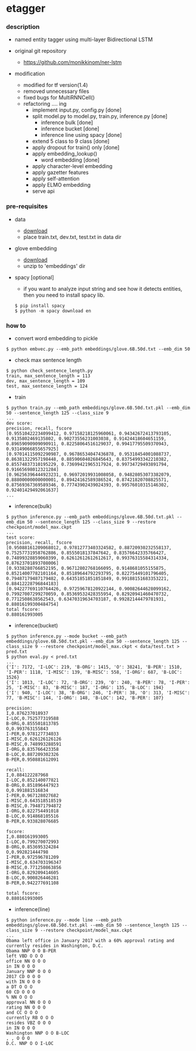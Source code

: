 etagger
====

### description

- named entity tagger using multi-layer Bidirectional LSTM

- original git repository
  - https://github.com/monikkinom/ner-lstm

- modification
  - modified for tf version(1.4)
  - removed unnecessary files
  - fixed bugs for MultiRNNCell()
  - refactoring .... ing
    - implement input.py, config.py [done]
    - split model.py to model.py, train.py, inference.py [done]
      - inference bulk [done]
      - inference bucket [done]
      - inference line using spacy [done]
    - extend 5 class to 9 class [done]
    - apply dropout for train() only [done]
    - apply embedding_lookup()
      - word embedding [done]
    - apply character-level embedding
    - apply gazetter features
    - apply self-attention
    - apply ELMO embedding
    - serve api

### pre-requisites

- data
  - [download](https://github.com/mxhofer/Named-Entity-Recognition-BidirectionalLSTM-CNN-CoNLL/tree/master/data) 
  - place train.txt, dev.txt, test.txt in data dir

- glove embedding
  - [download](http://nlp.stanford.edu/data/glove.6B.zip)
  - unzip to 'embeddings' dir

- spacy [optional]
  - if you want to analyze input string and see how it detects entities, then you need to install spacy lib.
  ```
  $ pip install spacy
  $ python -m spacy download en
  ```

### how to 

- convert word embedding to pickle
```
$ python embvec.py --emb_path embeddings/glove.6B.50d.txt --emb_dim 50
```

- check max sentence length
```
$ python check_sentence_length.py
train, max_sentence_length = 113
dev, max_sentence_length = 109
test, max_sentence_length = 124
```

- train
```
$ python train.py --emb_path embeddings/glove.6B.50d.txt.pkl --emb_dim 50 --sentence_length 125 --class_size 9
...
dev score:
precision, recall, fscore
[0.95510422234099412, 0.97158218125960061, 0.94342672413793105, 0.9135802469135802, 0.90273556231003038, 0.91424418604651159, 0.89659090909090911, 0.82258064516129037, 0.99417795509370943, 0.93149066855657925]
[0.97014115092290987, 0.96786534047436878, 0.95318454001088737, 0.86381322957198448, 0.88590604026845643, 0.83754993342210382, 0.85574837310195229, 0.73699421965317924, 0.99734729493891794, 0.91665698012321284]
[0.96256396444923231, 0.96972019931008058, 0.94828053073382079, 0.88800000000000001, 0.89424162589386524, 0.87421820708825571, 0.87569367369589346, 0.77743902439024393, 0.99576010315146302, 0.92401429492061637]
...
```

- inference(bulk)
```
$ python inference.py --emb_path embeddings/glove.6B.50d.txt.pkl --emb_dim 50 --sentence_length 125 --class_size 9 --restore checkpoint/model_max.ckpt
...
test score:
precision, recall, fscore
[0.95088161209068012, 0.97812773403324582, 0.88720930232558137, 0.75257731958762886, 0.8555018137847642, 0.83576642335766427, 0.74899328859060399, 0.62612612612612617, 0.99376315584314334, 0.87623701893708006]
[0.9338280766852195, 0.96712802768166095, 0.9148681055155875, 0.85214007782101164, 0.85189644792293795, 0.82275449101796405, 0.79487179487179482, 0.64351851851851849, 0.99188151683353221, 0.88412228796844183]
[0.94227769110764426, 0.97259678120922144, 0.90082644628099162, 0.79927007299270059, 0.85369532428355954, 0.82920941460470732, 0.7712508638562543, 0.63470319634703187, 0.99282144479781931, 0.88016199300484754]
total fscore:
0.880161993005
```

- inference(bucket)
```
$ python inference.py --mode bucket --emb_path embeddings/glove.6B.50d.txt.pkl --emb_dim 50 --sentence_length 125 --class_size 9 --restore checkpoint/model_max.ckpt < data/test.txt > pred.txt
$ python eval.py < pred.txt
...
{'I': 7172, 'I-LOC': 219, 'B-ORG': 1415, 'O': 38241, 'B-PER': 1510, 'I-PER': 1118, 'I-MISC': 139, 'B-MISC': 558, 'I-ORG': 687, 'B-LOC': 1526}
{'I': 1013, 'I-LOC': 72, 'B-ORG': 239, 'O': 240, 'B-PER': 78, 'I-PER': 25, 'I-MISC': 83, 'B-MISC': 187, 'I-ORG': 135, 'B-LOC': 194}
{'I': 940, 'I-LOC': 38, 'B-ORG': 246, 'I-PER': 38, 'O': 313, 'I-MISC': 77, 'B-MISC': 144, 'I-ORG': 148, 'B-LOC': 142, 'B-PER': 107}

precision:
I,0.876237018937
I-LOC,0.752577319588
B-ORG,0.855501813785
O,0.993763155843
I-PER,0.978127734033
I-MISC,0.626126126126
B-MISC,0.748993288591
I-ORG,0.835766423358
B-LOC,0.887209302326
B-PER,0.950881612091

recall:
I,0.884122287968
I-LOC,0.852140077821
B-ORG,0.851896447923
O,0.991881516834
I-PER,0.967128027682
I-MISC,0.643518518519
B-MISC,0.794871794872
I-ORG,0.822754491018
B-LOC,0.914868105516
B-PER,0.933828076685

fscore:
I,0.880161993005
I-LOC,0.799270072993
B-ORG,0.853695324284
O,0.992821444798
I-PER,0.972596781209
I-MISC,0.634703196347
B-MISC,0.771250863856
I-ORG,0.829209414605
B-LOC,0.900826446281
B-PER,0.942277691108

total fscore:
0.880161993005
```

- inference(line)
```
$ python inference.py --mode line --emb_path embeddings/glove.6B.50d.txt.pkl --emb_dim 50 --sentence_length 125 --class_size 9 --restore checkpoint/model_max.ckpt
...
Obama left office in January 2017 with a 60% approval rating and currently resides in Washington, D.C.
Obama NNP O O B-PER
left VBD O O O
office NN O O O
in IN O O O
January NNP O O O
2017 CD O O O
with IN O O O
a DT O O O
60 CD O O O
% NN O O O
approval NN O O O
rating NN O O O
and CC O O O
currently RB O O O
resides VBZ O O O
in IN O O O
Washington NNP O O B-LOC
, , O O O
D.C. NNP O O I-LOC
```
